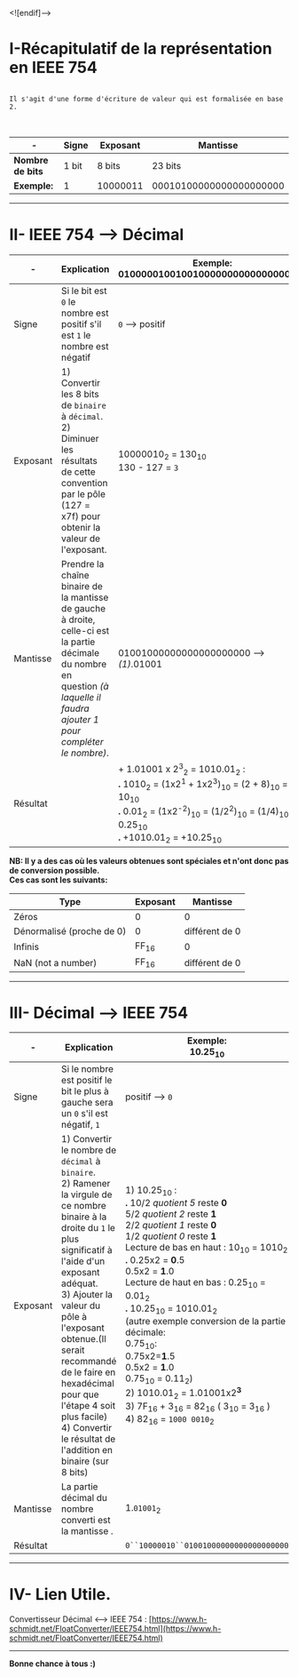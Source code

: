 <![endif]-->

# **I-Récapitulatif de la représentation en IEEE 754**

```

Il s'agit d'une forme d'écriture de valeur qui est formalisée en base 2.

```

<br>

| -  | Signe  | Exposant  | Mantisse  |
| -------------------- | ------------ | ---------------- | ----------------------- |
| **Nombre de bits**  |  1 bit  | 8 bits  | 23 bits  |
| **Exemple:**  | 1  | 10000011  | 00010100000000000000000 |

<hr>

# II- IEEE 754  --> Décimal

| -  | Explication | Exemple: <br> 01000001001001000000000000000000<sub>2</sub> |
| ------- | ----------- | ------- |
| Signe  | Si le bit est `0` le nombre est positif s'il est `1` le nombre est négatif| `0` --> positif |
| Exposant | 1) Convertir les 8 bits de `binaire` à `décimal`. <br> 2) Diminuer les résultats de cette convention par le pôle (127 = x7f) pour obtenir la valeur de l'exposant.| 10000010<sub>2</sub> = 130<sub>10</sub> <br> 130 - 127 = `3`
|Mantisse |Prendre la chaîne binaire de la mantisse de gauche à droite, celle-ci est la partie décimale du nombre en question _(à laquelle il faudra ajouter 1 pour compléter le nombre)_.| 01001000000000000000000 --> _(1)_.01001 |
| Résultat | | + 1.01001 x 2<sup>3</sup><sub>2</sub> = 1010.01<sub>2</sub> : <br> **.** 1010<sub>2</sub> = (1x2<sup>1</sup> + 1x2<sup>3</sup>)<sub>10</sub> = (2 + 8)<sub>10</sub>  = 10<sub>10</sub> <br> **.** 0.01<sub>2</sub> = (1x2<sup>-2</sup>)<sub>10</sub> = (1/2<sup>2</sup>)<sub>10</sub> = (1/4)<sub>10</sub> = 0.25<sub>10</sub> <br> **.** +1010.01<sub>2</sub> = +10.25<sub>10</sub>

**NB: Il y a des cas où les valeurs obtenues sont spéciales et n'ont donc pas de conversion possible. <br>Ces cas sont les suivants:**

|Type|Exposant| Mantisse|
|----|--------|---------|
|Zéros| 0 | 0 |
|Dénormalisé (proche de 0)| 0 | différent de 0|
| Infinis | FF<sub>16</sub> | 0 |
|NaN (not a number) | FF<sub>16</sub> | différent de 0 |

<hr>

# III- Décimal --> IEEE 754

| -  | Explication | Exemple: <br> 10.25<sub>10</sub> |
| ------- | ----------- | ------- |
| Signe  | Si le nombre est positif le bit le plus à gauche sera un `0` s'il est négatif, `1` |  positif --> `0`|
| Exposant | 1) Convertir le nombre de `décimal` à `binaire`. <br> 2) Ramener la virgule de ce nombre binaire à la droite du `1` le plus significatif à l'aide d'un exposant adéquat.<br>3) Ajouter la valeur du pôle à l'exposant obtenue.(Il serait recommandé de le faire en hexadécimal pour que l'étape 4 soit plus facile)<br>4) Convertir le résultat de l'addition en binaire (sur 8 bits)| 1) 10.25<sub>10</sub> : <br> **.** 10/2 _quotient 5_ reste **0** <br>  5/2 _quotient 2_ reste **1** <br> 2/2 _quotient 1_ reste **0** <br> 1/2 _quotient 0_ reste **1** <br> Lecture de bas en haut : 10<sub>10</sub> = 1010<sub>2</sub> <br> **.** 0.25x2 = **0**.5 <br> 0.5x2 = **1**.0 <br> Lecture de haut en bas : 0.25<sub>10</sub> = 0.01<sub>2</sub> <br> **.** 10.25<sub>10</sub> = 1010.01<sub>2</sub> <br> (autre exemple conversion de la partie décimale: <br> 0.75<sub>10</sub>: <br>0.75x2=**1**.5 <br> 0.5x2 = **1**.0 <br> 0.75<sub>10</sub> = 0.11<sub>2</sub>) <br>2) 1010.01<sub>2</sub> = 1.01001x2<sup>**3**</sup> <br> 3) 7F<sub>16</sub> + 3<sub>16</sub> = 82<sub>16</sub> ( 3<sub>10</sub> = 3<sub>16</sub> ) <br> 4) 82<sub>16</sub> = `1000 0010`<sub>2</sub>  |
|Mantisse |La partie décimal du nombre converti est la mantisse .| 1.`01001`<sub>2</sub> |
| Résultat | | `0``10000010``01001000000000000000000`|

<hr>

# IV- Lien Utile.

Convertisseur Décimal <--> IEEE 754 : [https://www.h-schmidt.net/FloatConverter/IEEE754.html](https://www.h-schmidt.net/FloatConverter/IEEE754.html)

<hr>

**Bonne chance à tous :)**
